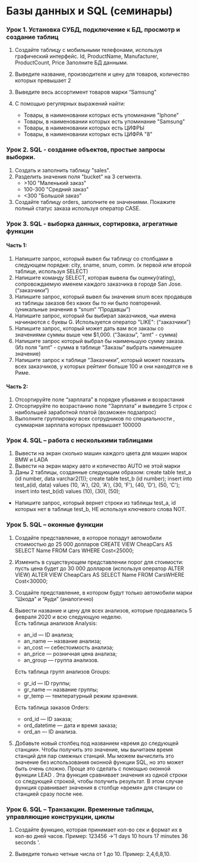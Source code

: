 # Базы данных и SQL (семинары)


### Урок 1. Установка СУБД, подключение к БД, просмотр и создание таблиц

1. Создайте таблицу с мобильными телефонами, используя графический интерфейс.
Id, ProductName, Manufacturer, ProductCount, Price
Заполните БД данными.

2. Выведите название, производителя и цену для товаров, количество которых превышает 2

3. Выведите весь ассортимент товаров марки “Samsung”
4. С помощью регулярных выражений найти:

    * Товары, в наименовании которых есть упоминание "Iphone"
    * Товары, в наименовании которых есть упоминание "Samsung"
    * Товары, в наименовании которых есть ЦИФРЫ
    * Товары, в наименовании которых есть ЦИФРА "8"

### Урок 2. SQL - создание объектов, простые запросы выборки.

1. Создать и заполнить таблицу "sales".
2. Разделить значения поля "bucket" на 3 сегмента. 
    * \>100 "Маленький заказ"
    *  100-300 "Средний заказ"
    *  <300 "Большой заказ"
3. Создайте таблицу orders, заполните ее значениями. Покажите полный статус заказа используя оператор CASE.


### Урок 3. SQL - выборка данных, сортировка, агрегатные функции

#### Часть 1:

1. Напишите запрос, который вывел бы таблицу со столбцами в следующем порядке: city, sname, snum, comm. (к первой или второй таблице, используя SELECT)
2. Напишите команду SELECT, которая вывела бы оценку(rating), сопровождаемую именем каждого заказчика в городе San Jose. (“заказчики”)
3. Напишите запрос, который вывел бы значения snum всех продавцов из таблицы заказов без каких бы то ни было повторений. (уникальные значения в “snum“ “Продавцы”)
4. Напишите запрос, который бы выбирал заказчиков, чьи имена начинаются с буквы G. Используется оператор "LIKE": (“заказчики”) 
5. Напишите запрос, который может дать вам все заказы со значениями суммы выше чем $1,000. (“Заказы”, “amt” - сумма)
6. Напишите запрос который выбрал бы наименьшую сумму заказа.
(Из поля “amt” - сумма в таблице “Заказы” выбрать наименьшее значение)
7. Напишите запрос к таблице “Заказчики”, который может показать всех заказчиков, у которых рейтинг больше 100 и они находятся не в Риме.

#### Часть 2:

1. Отсортируйте поле “зарплата” в порядке убывания и возрастания
2. Отсортируйте по возрастанию поле “Зарплата” и выведите 5 строк с наибольшей заработной платой (возможен подзапрос)
3. Выполните группировку всех сотрудников по специальности , суммарная зарплата которых превышает 100000


### Урок 4. SQL – работа с несколькими таблицами

1. Вывести на экран сколько машин каждого цвета для машин марок BMW и LADA
2. Вывести на экран марку авто и количество AUTO не этой марки
3. Даны 2 таблицы, созданные следующим образом:
create table test_a (id number, data varchar2(1));
create table test_b (id number);
insert into test_a(id, data) values
(10, 'A'),
(20, 'A'),
(30, 'F'),
(40, 'D'),
(50, 'C');
insert into test_b(id) values
(10),
(30),
(50);

- Напишите запрос, который вернет строки из таблицы test_a, id которых нет в таблице test_b, НЕ используя ключевого слова NOT.


### Урок 5. SQL – оконные функции

1. Создайте представление, в которое попадут автомобили стоимостью до 25 000 долларов CREATE VIEW CheapCars AS SELECT Name FROM Cars WHERE Cost<25000;
2. Изменить в существующем представлении порог для стоимости: пусть цена будет до 30 000 долларов (используя оператор ALTER VIEW) ALTER VIEW CheapCars AS SELECT Name FROM CarsWHERE Cost<30000;
3. Создайте представление, в котором будут только автомобили марки “Шкода” и “Ауди” (аналогично)
4. Вывести название и цену для всех анализов, которые продавались 5 февраля 2020 и всю следующую неделю.  
Есть таблица анализов Analysis: 
    - an_id — ID анализа; 
    - an_name — название анализа; 
    - an_cost — себестоимость анализа; 
    - an_price — розничная цена анализа; 
    - an_group — группа анализов. 

    Есть таблица групп анализов Groups: 
    - gr_id — ID группы; 
    - gr_name — название группы; 
    - gr_temp — температурный режим хранения. 
    
    Есть таблица заказов Orders: 
    - ord_id — ID заказа; 
    - ord_datetime — дата и время заказа; 
    - ord_an — ID анализа.
5. Добавьте новый столбец под названием «время до следующей станции». Чтобы получить это значение, мы вычитаем время станций для пар смежных станций. Мы можем вычислить это значение без использования оконной функции SQL, но это может быть очень сложно. Проще это сделать с помощью оконной функции LEAD . Эта функция сравнивает значения из одной строки со следующей строкой, чтобы получить результат. В этом случае функция сравнивает значения в столбце «время» для станции со станцией сразу после нее.


### Урок 6. SQL – Транзакции. Временные таблицы, управляющие конструкции, циклы

1. Создайте функцию, которая принимает кол-во сек и формат их в кол-во дней часов. Пример: 123456 ->'1 days 10 hours 17 minutes 36 seconds '.

2. Выведите только четные числа от 1 до 10. Пример: 2,4,6,8,10.